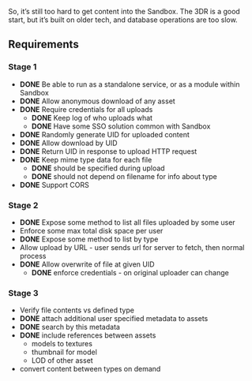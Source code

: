 ﻿So, it’s still too hard to get content into the Sandbox. The 3DR is a good start, but it’s built on older tech, and database operations are too slow.

Requirements
------------

### Stage 1

* **DONE** Be able to run as a standalone service, or as a module within Sandbox
* **DONE** Allow anonymous download of any asset
* **DONE** Require credentials for all uploads
	* **DONE** Keep log of who uploads what
	* **DONE** Have some SSO solution common with Sandbox
* **DONE** Randomly generate UID for uploaded content
* **DONE** Allow download by UID
* **DONE** Return UID in response to upload HTTP request
* **DONE** Keep mime type data for each file
	* **DONE** should be specified during upload
	* **DONE** should not depend on filename for info about type	
* **DONE** Support CORS

### Stage 2

* **DONE** Expose some method to list all files uploaded by some user
* Enforce some max total disk space per user
* **DONE** Expose some method to list by type
* Allow upload by URL - user sends url for server to fetch, then normal process
* **DONE** Allow overwrite of file at given UID
	* **DONE** enforce credentials - on original uploader can change

### Stage 3

* Verify file contents vs defined type
* **DONE** attach additional user specified metadata to assets
* **DONE** search by this metadata
* **DONE** include references between assets
	* models to textures
	* thumbnail for model
	* LOD of other asset
* convert content between types on demand

